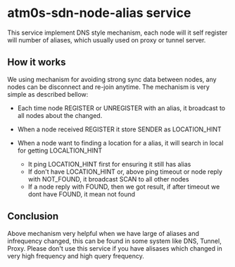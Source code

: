 # atm0s-sdn-node-alias service

This service implement DNS style mechanism, each node will it self register will number of aliases, which usually used on proxy or tunnel server.

## How it works

We using mechanism for avoiding strong sync data between nodes, any nodes can be disconnect and re-join anytime. The mechanism is very simple as described bellow:

- Each time node REGISTER or UNREGISTER with an alias, it broadcast to all nodes about the changed.
- When a node received REGISTER it store SENDER as LOCATION_HINT
- When a node want to finding a location for a alias, it will search in local for getting LOCALTION_HINT

    - It ping LOCATION_HINT first for ensuring it still has alias
    - If don't have LOCATION_HINT or, above ping timeout or node reply with NOT_FOUND, it broadcast SCAN to all other nodes
    - If a node reply with FOUND, then we got result, if after timeout we dont have FOUND, it mean not found

## Conclusion

Above mechanism very helpful when we have large of aliases and infrequency changed, this can be found in some system like DNS, Tunnel, Proxy. Please don't use this service if you have alisases which changed in very high frequency and high query frequency.